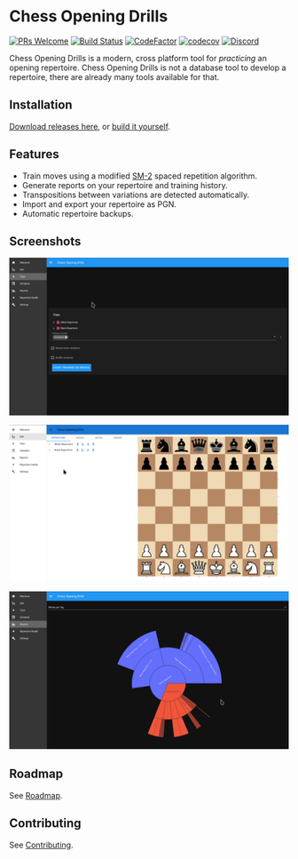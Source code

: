 # Chess Opening Drills

[![PRs Welcome](https://img.shields.io/badge/PRs-welcome-brightgreen.svg?style=flat-square)](http://makeapullrequest.com)
[![Build Status](https://travis-ci.org/theProgramLuke/chess_opening_drills.svg?branch=main)](https://travis-ci.org/theProgramLuke/chess_opening_drills)
[![CodeFactor](https://www.codefactor.io/repository/github/theprogramluke/chess_opening_drills/badge)](https://www.codefactor.io/repository/github/theprogramluke/chess_opening_drills)
[![codecov](https://codecov.io/gh/theProgramLuke/chess_opening_drills/branch/main/graph/badge.svg)](https://codecov.io/gh/theProgramLuke/chess_opening_drills)
[![Discord](https://img.shields.io/discord/776971719641399326)](https://discord.gg/yCjMRRCqeJ)

Chess Opening Drills is a modern, cross platform tool for _practicing_ an opening repertoire. Chess Opening Drills is not a database tool to develop a repertoire, there are already many tools available for that.

## Installation

[Download releases here](https://github.com/theProgramLuke/chess_opening_drills/releases), or [build it yourself](CONTRIBUTING.md).

## Features

- Train moves using a modified [SM-2](https://www.supermemo.com/en/archives1990-2015/english/ol/sm2) spaced repetition algorithm.
- Generate reports on your repertoire and training history.
- Transpositions between variations are detected automatically.
- Import and export your repertoire as PGN.
- Automatic repertoire backups.

## Screenshots

![Training Mode](images/train.gif)

![Edit Mode](images/edit.gif)

![Reports Mode](images/reports.gif)

## Roadmap

See [Roadmap](Roadmap.md).

## Contributing

See [Contributing](CONTRIBUTING.md).
